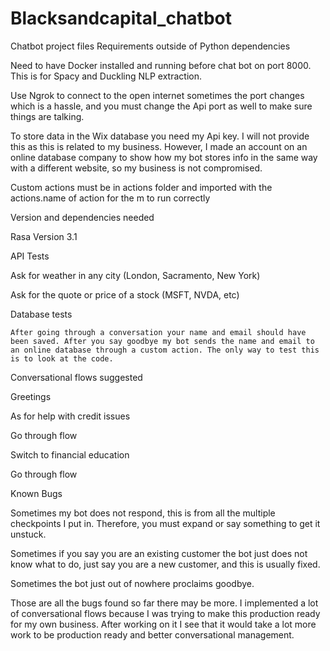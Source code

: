 # Blacksandcapital_chatbot
Chatbot project files 
Requirements outside of Python dependencies 

Need to have Docker installed and running before chat bot on port 8000. This is for Spacy and Duckling NLP extraction. 

 

Use Ngrok to connect to the open internet sometimes the port changes which is a hassle, and you must change the Api port as well to make sure things are talking. 

 

To store data in the Wix database you need my Api key. I will not provide this as this is related to my business. However, I made an account on an online database company to show how my bot stores info in the same way with a different website, so my business is not compromised.  

 

Custom actions must be in actions folder and imported with the actions.name of action for the m to run correctly 

Version and dependencies needed 

Rasa Version 3.1 

API Tests 

Ask for weather in any city (London, Sacramento, New York) 

Ask for the quote or price of a stock (MSFT, NVDA, etc) 

Database tests 

	After going through a conversation your name and email should have been saved. After you say goodbye my bot sends the name and email to an online database through a custom action. The only way to test this is to look at the code. 

 

Conversational flows suggested 

 

Greetings 

As for help with credit issues 

Go through flow 

Switch to financial education 

Go through flow 

 

 

Known Bugs 

 

Sometimes my bot does not respond, this is from all the multiple checkpoints I put in. Therefore, you must expand or say something to get it unstuck. 

 

Sometimes if you say you are an existing customer the bot just does not know what to do, just say you are a new customer, and this is usually fixed. 

 

Sometimes the bot just out of nowhere proclaims goodbye. 

 

Those are all the bugs found so far there may be more. I implemented a lot of conversational flows because I was trying to make this production ready for my own business. After working on it I see that it would take a lot more work to be production ready and better conversational management. 

 
